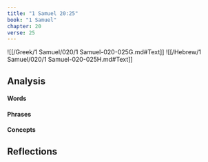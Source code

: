```yaml
---
title: "1 Samuel 20:25"
book: "1 Samuel"
chapter: 20
verse: 25
---
```

![[/Greek/1 Samuel/020/1 Samuel-020-025G.md#Text]]
![[/Hebrew/1 Samuel/020/1 Samuel-020-025H.md#Text]]

## Analysis

#### Words

#### Phrases

#### Concepts

## Reflections
